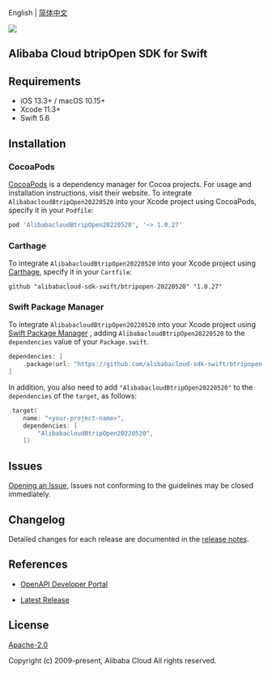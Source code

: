 English | [简体中文](README-CN.md)

![](https://aliyunsdk-pages.alicdn.com/icons/AlibabaCloud.svg)

## Alibaba Cloud btripOpen SDK for Swift

## Requirements

- iOS 13.3+ / macOS 10.15+
- Xcode 11.3+
- Swift 5.6

## Installation

### CocoaPods

[CocoaPods](https://cocoapods.org) is a dependency manager for Cocoa projects. For usage and installation instructions, visit their website. To integrate `AlibabacloudBtripOpen20220520` into your Xcode project using CocoaPods, specify it in your `Podfile`:

```ruby
pod 'AlibabacloudBtripOpen20220520', '~> 1.0.27'
```

### Carthage

To integrate `AlibabacloudBtripOpen20220520` into your Xcode project using [Carthage](https://github.com/Carthage/Carthage), specify it in your `Cartfile`:

```ogdl
github "alibabacloud-sdk-swift/btripopen-20220520" "1.0.27"
```

### Swift Package Manager

To integrate `AlibabacloudBtripOpen20220520` into your Xcode project using [Swift Package Manager](https://swift.org/package-manager/) , adding `AlibabacloudBtripOpen20220520` to the `dependencies` value of your `Package.swift`.

```swift
dependencies: [
    .package(url: "https://github.com/alibabacloud-sdk-swift/btripopen-20220520.git", from: "1.0.27")
]
```

In addition, you also need to add `"AlibabacloudBtripOpen20220520"` to the `dependencies` of the `target`, as follows:

```swift
.target(
    name: "<your-project-name>",
    dependencies: [
        "AlibabacloudBtripOpen20220520",
    ])
```

## Issues

[Opening an Issue](https://github.com/alibabacloud-sdk-swift/btripopen-20220520/issues/new), Issues not conforming to the guidelines may be closed immediately.

## Changelog

Detailed changes for each release are documented in the [release notes](./ChangeLog.txt).

## References

* [OpenAPI Developer Portal](https://next.api.alibabacloud.com/home)
- [Latest Release](https://github.com/alibabacloud-sdk-swift/btripopen-20220520)

## License

[Apache-2.0](http://www.apache.org/licenses/LICENSE-2.0)

Copyright (c) 2009-present, Alibaba Cloud All rights reserved.
